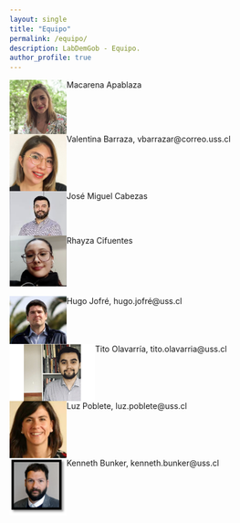 ```yaml
---
layout: single
title: "Equipo"
permalink: /equipo/
description: LabDemGob - Equipo.
author_profile: true
---
```



<img src="/images/maca.png" align="left" width="100px"/>
  Macarena Apablaza
<br clear="left"/>

<img src="/images/valentina.png" align="left" width="100px"/>
  Valentina Barraza, vbarrazar@correo.uss.cl
<br clear="left"/>

<img src="/images/jose.png" align="left" width="100px"/>
  José Miguel Cabezas
<br clear="left"/>

<img src="/images/rhayza.png" align="left" width="100px"/>
  Rhayza Cifuentes<br clear="left"/>
<br clear="left"/>

<img src="/images/hugo.png" align="left" width="100px"/>
  Hugo Jofré, hugo.jofré@uss.cl
<br clear="left"/>

<img src="/images/tito.png" align="left" width="150px"/>
Tito Olavarría, tito.olavarria@uss.cl
<br clear="left"/>

<img src="/images/luz.png" align="left" width="100px"/>
Luz Poblete, luz.poblete@uss.cl
<br clear="left"/>

<img src="/images/kenneth.png" align="left" width="100px"/>
Kenneth Bunker, kenneth.bunker@uss.cl
<br clear="left"/>

